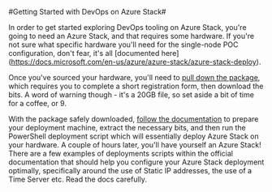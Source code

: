 #Getting Started with DevOps on Azure Stack#

In order to get started exploring DevOps tooling on Azure Stack, you're going to need an Azure Stack, and that requires some hardware. If you're not sure what specific hardware you'll need for the single-node POC configuration, don't fear, it's all [documented here]
(https://docs.microsoft.com/en-us/azure/azure-stack/azure-stack-deploy).

Once you've sourced your hardware, you'll need to [pull down the package](https://azure.microsoft.com/en-us/overview/azure-stack/try/?v=try), which requires you to complete a short registration form, then download the bits. A word of warning though - it's a 20GB file, so set aside a bit of time for a coffee, or 9.

With the package safely downloaded, [follow the documentation](https://docs.microsoft.com/en-us/azure/azure-stack/azure-stack-run-powershell-script) to prepare your deployment machine, extract the necessary bits, and then run the PowerShell deployment script which will essentially deploy Azure Stack on your hardware. A couple of hours later, you'll have yourself an Azure Stack! There are a few examples of deployments scripts within the official documentation that should help you configure your Azure Stack deployment optimally, specifically around the use of Static IP addresses, the use of a Time Server etc. Read the docs carefully.
